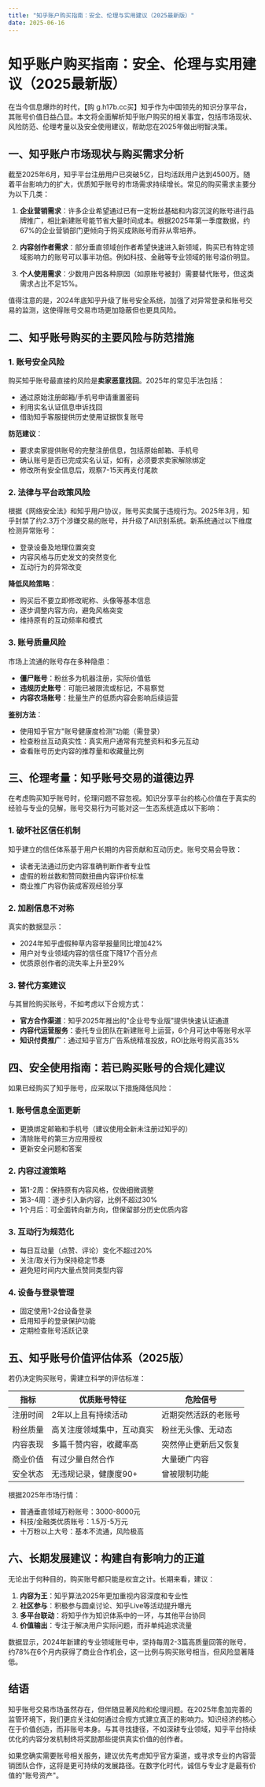 ```yaml
---
title: "知乎账户购买指南：安全、伦理与实用建议（2025最新版）"
date: 2025-06-16
---
```

# 知乎账户购买指南：安全、伦理与实用建议（2025最新版）

在当今信息爆炸的时代，【购 g.h17b.cc买】知乎作为中国领先的知识分享平台，其账号价值日益凸显。本文将全面解析知乎账户购买的相关事宜，包括市场现状、风险防范、伦理考量以及安全使用建议，帮助您在2025年做出明智决策。

## 一、知乎账户市场现状与购买需求分析

截至2025年6月，知乎平台注册用户已突破5亿，日均活跃用户达到4500万。随着平台影响力的扩大，优质知乎账号的市场需求持续增长。常见的购买需求主要分为以下几类：

1. **企业营销需求**：许多企业希望通过已有一定粉丝基础和内容沉淀的账号进行品牌推广，相比新建账号能节省大量时间成本。根据2025年第一季度数据，约67%的企业营销部门更倾向于购买成熟账号而非从零培养。

2. **内容创作者需求**：部分垂直领域创作者希望快速进入新领域，购买已有特定领域影响力的账号可以事半功倍。例如科技、金融等专业领域的账号溢价明显。

3. **个人使用需求**：少数用户因各种原因（如原账号被封）需要替代账号，但这类需求占比不足15%。

值得注意的是，2024年底知乎升级了账号安全系统，加强了对异常登录和账号交易的监测，这使得账号交易市场更加隐蔽但也更具风险。

## 二、知乎账号购买的主要风险与防范措施

### 1. 账号安全风险

购买知乎账号最直接的风险是**卖家恶意找回**。2025年的常见手法包括：
- 通过原始注册邮箱/手机号申请重置密码
- 利用实名认证信息申诉找回
- 借助知乎客服提供历史使用证据恢复账号

**防范建议**：
- 要求卖家提供账号的完整注册信息，包括原始邮箱、手机号
- 确认账号是否已完成实名认证，如有，必须要求卖家解除绑定
- 修改所有安全信息后，观察7-15天再支付尾款

### 2. 法律与平台政策风险

根据《网络安全法》和知乎用户协议，账号买卖属于违规行为。2025年3月，知乎封禁了约2.3万个涉嫌交易的账号，并升级了AI识别系统。新系统通过以下维度检测异常账号：
- 登录设备及地理位置突变
- 内容风格与历史发文的突然变化
- 互动行为的异常改变

**降低风险策略**：
- 购买后不要立即修改昵称、头像等基本信息
- 逐步调整内容方向，避免风格突变
- 维持原有的互动频率和模式

### 3. 账号质量风险

市场上流通的账号存在多种隐患：
- **僵尸账号**：粉丝多为机器注册，实际价值低
- **违规历史账号**：可能已被限流或标记，不易察觉
- **内容农场账号**：批量生产的低质内容会影响后续运营

**鉴别方法**：
- 使用知乎官方"账号健康度检测"功能（需登录）
- 检查粉丝互动真实性：真实用户通常有完整资料和多元互动
- 查看账号历史内容的推荐量和收藏量比例

## 三、伦理考量：知乎账号交易的道德边界

在考虑购买知乎账号时，伦理问题不容忽视。知识分享平台的核心价值在于真实的经验与专业的见解，账号交易行为可能对这一生态系统造成以下影响：

### 1. 破坏社区信任机制

知乎建立的信任体系基于用户长期的内容贡献和互动历史。账号交易会导致：
- 读者无法通过历史内容准确判断作者专业性
- 虚假的粉丝数和赞同数扭曲内容评价标准
- 商业推广内容伪装成客观经验分享

### 2. 加剧信息不对称

真实的数据显示：
- 2024年知乎虚假种草内容举报量同比增加42%
- 用户对专业领域内容的信任度下降17个百分点
- 优质原创作者的流失率上升至29%

### 3. 替代方案建议

与其冒险购买账号，不如考虑以下合规方式：
- **官方合作渠道**：知乎2025年推出的"企业号专业版"提供快速认证通道
- **内容代运营服务**：委托专业团队在新建账号上运营，6个月可达中等账号水平
- **知识付费推广**：通过知乎官方广告系统精准投放，ROI比账号购买高35%

## 四、安全使用指南：若已购买账号的合规化建议

如果已经购买了知乎账号，应采取以下措施降低风险：

### 1. 账号信息全面更新

- 更换绑定邮箱和手机号（建议使用全新未注册过知乎的）
- 清除账号的第三方应用授权
- 更新安全问题和答案

### 2. 内容过渡策略

- 第1-2周：保持原有内容风格，仅做细微调整
- 第3-4周：逐步引入新内容，比例不超过30%
- 1个月后：可全面转向新方向，但保留部分历史优质内容

### 3. 互动行为规范化

- 每日互动量（点赞、评论）变化不超过20%
- 关注/取关行为保持稳定节奏
- 避免短时间内大量点赞同类型内容

### 4. 设备与登录管理

- 固定使用1-2台设备登录
- 启用知乎的登录保护功能
- 定期检查账号活跃记录

## 五、知乎账号价值评估体系（2025版）

若仍决定购买账号，需建立科学的评估标准：

| 指标 | 优质账号特征 | 危险信号 |
|------|------------|----------|
| 注册时间 | 2年以上且有持续活动 | 近期突然活跃的老账号 |
| 粉丝质量 | 高关注度领域集中，互动真实 | 粉丝无头像、无动态 |
| 内容表现 | 多篇千赞内容，收藏率高 | 突然停止更新后又恢复 |
| 商业价值 | 有过少量自然合作 | 大量硬广内容 |
| 安全状态 | 无违规记录，健康度90+ | 曾被限制功能 |

根据2025年市场行情：
- 普通垂直领域万粉账号：3000-8000元
- 科技/金融类优质账号：1.5万-5万元
- 十万粉以上大号：基本不流通，风险极高

## 六、长期发展建议：构建自有影响力的正道

无论出于何种目的，购买账号都只能是权宜之计。长期来看，建议：

1. **内容为王**：知乎算法2025年更加重视内容深度和专业性
2. **社区参与**：积极参与圆桌讨论、知乎Live等活动提升曝光
3. **多平台联动**：将知乎作为知识体系中的一环，与其他平台协同
4. **价值输出**：专注于解决用户实际问题，而非单纯追求流量

数据显示，2024年新建的专业领域账号中，坚持每周2-3篇高质量回答的账号，约78%在6个月内获得了商业合作机会，这一比例与购买账号相当，但风险显著降低。

## 结语

知乎账号交易市场虽然存在，但伴随显著风险和伦理问题。在2025年愈加完善的监管环境下，我们更应关注如何通过合规方式建立真正的影响力。知识经济的核心在于价值创造，而非账号本身。与其寻找捷径，不如深耕专业领域，知乎平台持续优化的内容分发机制终将奖励那些提供真实价值的创作者。

如果您确实需要账号相关服务，建议优先考虑知乎官方渠道，或寻求专业的内容营销团队合作，这将是更可持续的发展路径。在数字化时代，诚信与专业才是最有价值的"账号资产"。
